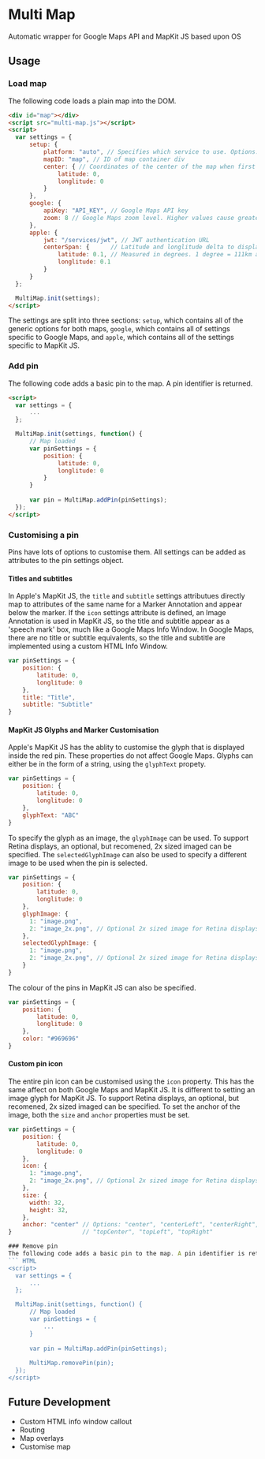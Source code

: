 # Multi Map
Automatic wrapper for Google Maps API and MapKit JS based upon OS

## Usage

### Load map
The following code loads a plain map into the DOM.
``` HTML
<div id="map"></div>
<script src="multi-map.js"></script>
<script>
  var settings = {
      setup: {
          platform: "auto", // Specifies which service to use. Options: "auto", "google", "apple"
          mapID: "map", // ID of map container div
          center: { // Coordinates of the center of the map when first loaded
              latitude: 0,
              longlitude: 0
          }
      },
      google: {
          apiKey: "API_KEY", // Google Maps API key
          zoom: 8 // Google Maps zoom level. Higher values cause greater zoom.
      },
      apple: {
          jwt: "/services/jwt", // JWT authentication URL
          centerSpan: {      // Latitude and longlitude delta to display on screen when loaded.
              latitude: 0.1, // Measured in degrees. 1 degree = 111km at equator, 0km at poles.
              longlitude: 0.1
          }
      }
  };

  MultiMap.init(settings);
</script>
```
The settings are split into three sections: `setup`, which contains all of the generic options for both maps, `google`, which contains all of settings specific to Google Maps, and `apple`, which contains all of the settings specific to MapKit JS.

### Add pin
The following code adds a basic pin to the map. A pin identifier is returned.
``` HTML
<script>
  var settings = {
      ...
  };

  MultiMap.init(settings, function() {
      // Map loaded
      var pinSettings = {
          position: {
              latitude: 0,
              longlitude: 0
          }
      }
  
      var pin = MultiMap.addPin(pinSettings);
  });
</script>
```
### Customising a pin

Pins have lots of options to customise them. All settings can be added as attributes to the pin settings object.

#### Titles and subtitles

In Apple's MapKit JS, the `title` and `subtitle` settings attributues directly map to attributes of the same name for a Marker Annotation and appear below the marker. If the `icon` settings attribute is defined, an Image Annotation is used in MapKit JS, so the title and subtitle appear as a 'speech mark' box, much like a Google Maps Info Window. In Google Maps, there are no title or subtitle equivalents, so the title and subtitle are implemented using a custom HTML Info Window.

``` JavaScript
var pinSettings = {
    position: {
        latitude: 0,
        longlitude: 0
    },
    title: "Title",
    subtitle: "Subtitle"
}
```

#### MapKit JS Glyphs and Marker Customisation

Apple's MapKit JS has the ablity to customise the glyph that is displayed inside the red pin. These properties do not affect Google Maps. Glyphs can either be in the form of a string, using the `glyphText` propety.

``` JavaScript
var pinSettings = {
    position: {
        latitude: 0,
        longlitude: 0
    },
    glyphText: "ABC"
}
```

To specify the glyph as an image, the `glyphImage` can be used. To support Retina displays, an optional, but recomened, 2x sized imaged can be specified. The `selectedGlyphImage` can also be used to specify a different image to be used when the pin is selected.

``` JavaScript
var pinSettings = {
    position: {
        latitude: 0,
        longlitude: 0
    },
    glyphImage: {
      1: "image.png",
      2: "image_2x.png", // Optional 2x sized image for Retina displays
    },
    selectedGlyphImage: {
      1: "image.png",
      2: "image_2x.png", // Optional 2x sized image for Retina displays
    }
}
```

The colour of the pins in MapKit JS can also be specified.

``` JavaScript
var pinSettings = {
    position: {
        latitude: 0,
        longlitude: 0
    },
    color: "#969696"
}
```

#### Custom pin icon

The entire pin icon can be customised using the `icon` property. This has the same affect on both Google Maps and MapKit JS. It is different to setting an image glyph for MapKit JS. To support Retina displays, an optional, but recomened, 2x sized imaged can be specified. To set the anchor of the image, both the `size` and `anchor` properties must be set.

``` JavaScript
var pinSettings = {
    position: {
        latitude: 0,
        longlitude: 0
    },
    icon: {
      1: "image.png",
      2: "image_2x.png", // Optional 2x sized image for Retina displays
    },
    size: {
      width: 32,
      height: 32,
    },
    anchor: "center" // Options: "center", "centerLeft", "centerRight", "bottomCenter", "bottomLeft", "bottomRight", 
}                    // "topCenter", "topLeft", "topRight"

### Remove pin
The following code adds a basic pin to the map. A pin identifier is returned.
``` HTML
<script>
  var settings = {
      ...
  };

  MultiMap.init(settings, function() {
      // Map loaded
      var pinSettings = {
          ...
      }
  
      var pin = MultiMap.addPin(pinSettings);
  
      MultiMap.removePin(pin);
  });
</script>
```

## Future Development
- Custom HTML info window callout
- Routing
- Map overlays
- Customise map
